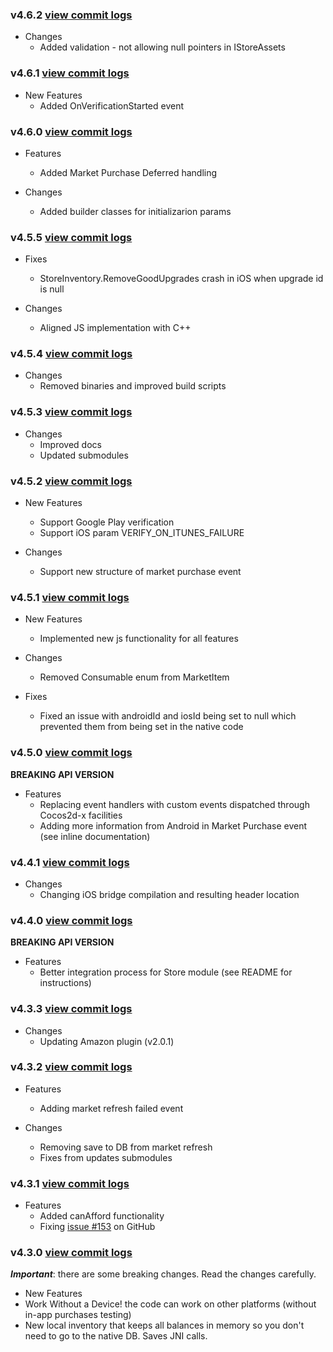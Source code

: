 ### v4.6.2 [view commit logs](https://github.com/soomla/cocos2dx-store/compare/v4.6.1...v4.6.2)

* Changes
  * Added validation - not allowing null pointers in IStoreAssets

### v4.6.1 [view commit logs](https://github.com/soomla/cocos2dx-store/compare/v4.6.0...v4.6.1)

* New Features
  * Added OnVerificationStarted event

### v4.6.0 [view commit logs](https://github.com/soomla/cocos2dx-store/compare/v4.5.5...v4.6.0)

* Features
  * Added Market Purchase Deferred handling

* Changes
  * Added builder classes for initializarion params

### v4.5.5 [view commit logs](https://github.com/soomla/cocos2dx-store/compare/v4.5.4...v4.5.5)

* Fixes
  * StoreInventory.RemoveGoodUpgrades crash in iOS when upgrade id is null

* Changes
  * Aligned JS implementation with C++

### v4.5.4 [view commit logs](https://github.com/soomla/cocos2dx-store/compare/v4.5.3...v4.5.4)

* Changes
  * Removed binaries and improved build scripts

### v4.5.3 [view commit logs](https://github.com/soomla/cocos2dx-store/compare/v4.5.2...v4.5.3)

* Changes
  * Improved docs
  * Updated submodules

### v4.5.2 [view commit logs](https://github.com/soomla/cocos2dx-store/compare/v4.5.1...v4.5.2)

* New Features
  * Support Google Play verification
  * Support iOS param VERIFY_ON_ITUNES_FAILURE

* Changes
  * Support new structure of market purchase event


### v4.5.1 [view commit logs](https://github.com/soomla/cocos2dx-store/compare/v4.5.0...v4.5.1)

* New Features
  * Implemented new js functionality for all features

* Changes
  * Removed Consumable enum from MarketItem

* Fixes
  * Fixed an issue with androidId and iosId being set to null which prevented them from being set in the native code


### v4.5.0 [view commit logs](https://github.com/soomla/cocos2dx-store/compare/v4.4.1...v4.5.0)

**BREAKING API VERSION**

* Features
  * Replacing event handlers with custom events dispatched through Cocos2d-x facilities
  * Adding more information from Android in Market Purchase event (see inline documentation)

### v4.4.1 [view commit logs](https://github.com/soomla/cocos2dx-store/compare/v4.4.0...v4.4.1)

* Changes
  * Changing iOS bridge compilation and resulting header location

### v4.4.0 [view commit logs](https://github.com/soomla/cocos2dx-store/compare/v4.3.3...v4.4.0)

**BREAKING API VERSION**

* Features
  * Better integration process for Store module (see README for instructions)

### v4.3.3 [view commit logs](https://github.com/soomla/cocos2dx-store/compare/v4.3.2...v4.3.3)

* Changes
  * Updating Amazon plugin (v2.0.1)

### v4.3.2 [view commit logs](https://github.com/soomla/cocos2dx-store/compare/v4.3.1...v4.3.2)

* Features
  * Adding market refresh failed event

* Changes
  * Removing save to DB from market refresh
  * Fixes from updates submodules

### v4.3.1 [view commit logs](https://github.com/soomla/cocos2dx-store/compare/v4.3.0...v4.3.1)

* Features
  * Added canAfford functionality
  * Fixing [issue #153](https://github.com/soomla/cocos2dx-store/issues/153) on GitHub

### v4.3.0 [view commit logs](https://github.com/soomla/cocos2dx-store/compare/v4.2.0...v4.3.0)

***Important***: there are some breaking changes. Read the changes carefully.

* New Features
* Work Without a Device! the code can work on other platforms (without in-app purchases testing)
* New local inventory that keeps all balances in memory so you don't need to go to the native DB. Saves JNI calls.
